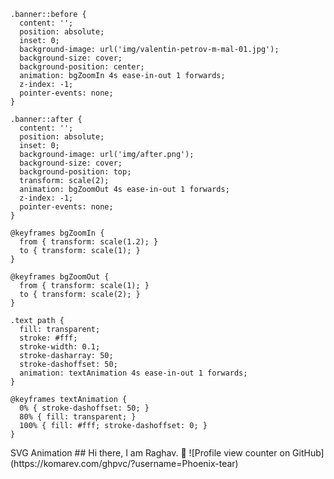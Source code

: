 <svg width="400" height="200" xmlns="http://www.w3.org/2000/svg">
  <style>
    .banner {
      height: 100vh;
      display: flex;
      justify-content: center;
      align-items: center;
      position: relative;
      overflow: hidden;
    }
    
    .banner::before {
      content: '';
      position: absolute;
      inset: 0;
      background-image: url('img/valentin-petrov-m-mal-01.jpg');
      background-size: cover;
      background-position: center;
      animation: bgZoomIn 4s ease-in-out 1 forwards;
      z-index: -1;
      pointer-events: none;
    }

    .banner::after {
      content: '';
      position: absolute;
      inset: 0;
      background-image: url('img/after.png');
      background-size: cover;
      background-position: top;
      transform: scale(2);
      animation: bgZoomOut 4s ease-in-out 1 forwards;
      z-index: -1;
      pointer-events: none;
    }

    @keyframes bgZoomIn {
      from { transform: scale(1.2); }
      to { transform: scale(1); }
    }

    @keyframes bgZoomOut {
      from { transform: scale(1); }
      to { transform: scale(2); }
    }

    .text path {
      fill: transparent;
      stroke: #fff;
      stroke-width: 0.1;
      stroke-dasharray: 50;
      stroke-dashoffset: 50;
      animation: textAnimation 4s ease-in-out 1 forwards;
    }

    @keyframes textAnimation {
      0% { stroke-dashoffset: 50; }
      80% { fill: transparent; }
      100% { fill: #fff; stroke-dashoffset: 0; }
    }
  </style>

  <g class="text">
    <path d="M10 80 C 40 10, 65 10, 95 80 S 150 150, 180 80" />
    <text x="50" y="150" font-size="32" fill="#fff">SVG Animation</text>
  </g>
</svg>
## Hi there, I am Raghav. 👋
![Profile view counter on GitHub](https://komarev.com/ghpvc/?username=Phoenix-tear)

<!--
**Phoenix-tear/Phoenix-Tear** is a ✨ _special_ ✨ repository because its `README.md` (this file) appears on your GitHub profile.

Here are some ideas to get you started:

- 🔭 I’m currently working on ...
- 🌱 I’m currently learning ...
- 👯 I’m looking to collaborate on ...
- 🤔 I’m looking for help with ...
- 💬 Ask me about ...
- 📫 How to reach me: ...
- 😄 Pronouns: ...
- ⚡ Fun fact: ...
-->

